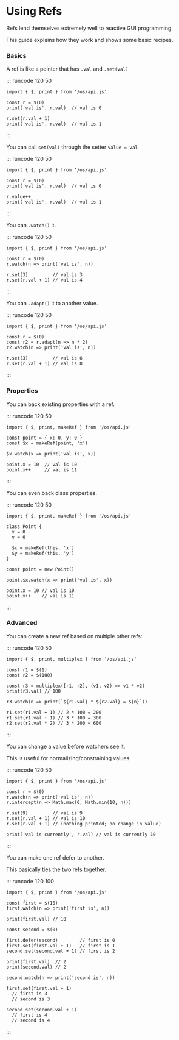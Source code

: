 # Using Refs

Refs lend themselves extremely well to reactive GUI programming.

This guide explains how they work and shows some basic recipes.

### Basics

A ref is like a pointer that has `.val` and `.set(val)`

::: runcode 120 50
```tsx
import { $, print } from '/os/api.js'

const r = $(0)
print('val is', r.val)  // val is 0

r.set(r.val + 1)
print('val is', r.val)  // val is 1
```
:::

You can call `set(val)` through the setter `value = val`

::: runcode 120 50
```tsx
import { $, print } from '/os/api.js'

const r = $(0)
print('val is', r.val)  // val is 0

r.value++
print('val is', r.val)  // val is 1
```
:::

You can `.watch()` it.

::: runcode 120 50
```tsx
import { $, print } from '/os/api.js'

const r = $(0)
r.watch(n => print('val is', n))

r.set(3)         // val is 3
r.set(r.val + 1) // val is 4
```
:::

You can `.adapt()` it to another value.

::: runcode 120 50
```tsx
import { $, print } from '/os/api.js'

const r = $(0)
const r2 = r.adapt(n => n * 2)
r2.watch(n => print('val is', n))

r.set(3)         // val is 6
r.set(r.val + 1) // val is 8
```
:::

### Properties

You can back existing properties with a ref.

::: runcode 120 50
```tsx
import { $, print, makeRef } from '/os/api.js'

const point = { x: 0, y: 0 }
const $x = makeRef(point, 'x')

$x.watch(x => print('val is', x))

point.x = 10  // val is 10
point.x++     // val is 11
```
:::

You can even back class properties.

::: runcode 120 50
```tsx
import { $, print, makeRef } from '/os/api.js'

class Point {
  x = 0
  y = 0

  $x = makeRef(this, 'x')
  $y = makeRef(this, 'y')
}

const point = new Point()

point.$x.watch(x => print('val is', x))

point.x = 10 // val is 10
point.x++    // val is 11
```
:::

### Advanced

You can create a new ref based on multiple other refs:

::: runcode 120 50
```tsx
import { $, print, multiplex } from '/os/api.js'

const r1 = $(1)
const r2 = $(100)

const r3 = multiplex([r1, r2], (v1, v2) => v1 * v2)
print(r3.val) // 100

r3.watch(n => print(`${r1.val} * ${r2.val} = ${n}`))

r1.set(r1.val + 1) // 2 * 100 = 200
r1.set(r1.val + 1) // 3 * 100 = 300
r2.set(r2.val * 2) // 3 * 200 = 600
```
:::

You can change a value before watchers see it.

This is useful for normalizing/constraining values.

::: runcode 120 50
```tsx
import { $, print } from '/os/api.js'

const r = $(0)
r.watch(n => print('val is', n))
r.intercept(n => Math.max(0, Math.min(10, n)))

r.set(9)         // val is 9
r.set(r.val + 1) // val is 10
r.set(r.val + 1) // (nothing printed; no change in value)

print('val is currently', r.val) // val is currently 10
```
:::

You can make one ref defer to another.

This basically ties the two refs together.

::: runcode 120 100
```tsx
import { $, print } from '/os/api.js'

const first = $(10)
first.watch(n => print('first is', n))

print(first.val) // 10

const second = $(0)

first.defer(second)        // first is 0
first.set(first.val + 1)   // first is 1
second.set(second.val + 1) // first is 2

print(first.val)  // 2
print(second.val) // 2

second.watch(n => print('second is', n))

first.set(first.val + 1)
  // first is 3
  // second is 3

second.set(second.val + 1)
  // first is 4
  // second is 4
```
:::
